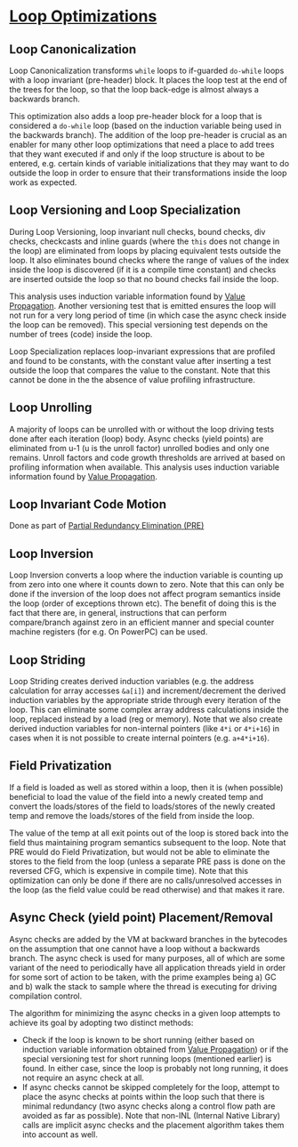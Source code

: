 <!--
Copyright IBM Corp. and others 2022

This program and the accompanying materials are made available under
the terms of the Eclipse Public License 2.0 which accompanies this
distribution and is available at https://www.eclipse.org/legal/epl-2.0/
or the Apache License, Version 2.0 which accompanies this distribution and
is available at https://www.apache.org/licenses/LICENSE-2.0.

This Source Code may also be made available under the following
Secondary Licenses when the conditions for such availability set
forth in the Eclipse Public License, v. 2.0 are satisfied: GNU
General Public License, version 2 with the GNU Classpath
Exception [1] and GNU General Public License, version 2 with the
OpenJDK Assembly Exception [2].

[1] https://www.gnu.org/software/classpath/license.html
[2] https://openjdk.org/legal/assembly-exception.html

SPDX-License-Identifier: EPL-2.0 OR Apache-2.0 OR GPL-2.0-only WITH Classpath-exception-2.0 OR GPL-2.0-only WITH OpenJDK-assembly-exception-1.0
-->

# [Loop Optimizations](https://github.com/eclipse-omr/omr/blob/master/doc/compiler/optimizer/IntroLoopOptimizations.md)

## Loop Canonicalization
Loop Canonicalization transforms `while` loops to if-guarded `do-while` loops
with a loop invariant (pre-header) block. It places the loop test at the end
of the trees for the loop, so that the loop back-edge is almost always a
backwards branch.

This optimization also adds a loop pre-header block for a loop that is considered
a `do-while` loop (based on the induction variable being used in the backwards branch).
The addition of the loop pre-header is crucial as an enabler for many other loop
optimizations that need a place to add trees that they want executed if and only if
the loop structure is about to be entered, e.g. certain kinds of variable initializations
that they may want to do outside the loop in order to ensure that their transformations
inside the loop work as expected.

## Loop Versioning and Loop Specialization
During Loop Versioning, loop invariant null checks, bound checks, div checks,
checkcasts and inline guards (where the `this` does not change in the loop)
are eliminated from loops by placing equivalent tests outside the loop. It
also eliminates bound checks where the range of values of the index inside
the loop is discovered (if it is a compile time constant) and checks are
inserted outside the loop so that no bound checks fail inside the loop.

This analysis uses induction variable information found by [Value Propagation](https://github.com/eclipse-omr/omr/blob/master/doc/compiler/optimizer/ValuePropagation.md).
Another versioning test that is emitted ensures the loop will not run for a
very long period of time (in which case the async check inside the loop can
be removed). This special versioning test depends on the number of trees
(code) inside the loop.

Loop Specialization replaces loop-invariant expressions that are profiled
and found to be constants, with the constant value after inserting a test
outside the loop that compares the value to the constant. Note that this
cannot be done in the the absence of value profiling infrastructure.

## Loop Unrolling
A majority of loops can be unrolled with or without the loop driving
tests done after each iteration (loop) body. Async checks (yield points)
are eliminated from u-1 (u is the unroll factor) unrolled bodies and only
one remains. Unroll factors and code growth thresholds are arrived at based
on profiling information when available.
This analysis uses induction variable information found by [Value Propagation](https://github.com/eclipse-omr/omr/blob/master/doc/compiler/optimizer/ValuePropagation.md).

## Loop Invariant Code Motion
Done as part of [Partial Redundancy Elimination (PRE)](optimizer/GlobalOptimizationsSummary.md)

## Loop Inversion
Loop Inversion converts a loop where the induction variable is counting up
from zero into one where it counts down to zero. Note that this can only be
done if the inversion of the loop does not affect program semantics inside
the loop (order of exceptions thrown etc). The benefit of doing this is the
fact that there are, in general, instructions that can perform compare/branch
against zero in an efficient manner and special counter machine registers
(for e.g. On PowerPC) can be used.

## Loop Striding
Loop Striding creates derived induction variables (e.g. the address calculation
for array accesses `&a[i]`) and increment/decrement the derived induction
variables by the appropriate stride through every iteration of the loop.
This can eliminate some complex array address calculations inside the loop,
replaced instead by a load (reg or memory). Note that we also create derived
induction variables for non-internal pointers (like `4*i` or `4*i+16`) in
cases when it is not possible to create internal pointers (e.g. `a+4*i+16`).

## Field Privatization
If a field is loaded as well as stored within a loop, then it is (when
possible) beneficial to load the value of the field into a newly created
temp and convert the loads/stores of the field to loads/stores of the newly
created temp and remove the loads/stores of the field from inside the loop.

The value of the temp at all exit points out of the loop is stored back into
the field thus maintaining program semantics subsequent to the loop. Note
that PRE would do Field Privatization, but would not be able to eliminate
the stores to the field from the loop (unless a separate PRE pass is done
on the reversed CFG, which is expensive in compile time). Note that this
optimization can only be done if there are no calls/unresolved accesses in
the loop (as the field value could be read otherwise) and that makes it
rare.

## Async Check (yield point) Placement/Removal
Async checks are added by the VM at backward branches in the bytecodes on the
assumption that one cannot have a loop without a backwards branch. The async check
is used for many purposes, all of which are some variant of the need to
periodically have all application threads yield in order for some sort of action
to be taken, with the prime examples being a) GC and b) walk the stack to sample
where the thread is executing for driving compilation control.

The algorithm for minimizing the async checks in a given loop attempts to
achieve its goal by adopting two distinct methods:

- Check if the loop is known to be short running (either based on induction
variable information obtained from [Value Propagation](https://github.com/eclipse-omr/omr/blob/master/doc/compiler/optimizer/ValuePropagation.md))
or if the special versioning test for short running loops (mentioned earlier)
is found. In either case, since the loop is probably not long running, it does
not require an async check at all.
- If async checks cannot be skipped completely for the loop, attempt to place
the async checks at points within the loop such that there is minimal redundancy
(two async checks along a control flow path are avoided as far as possible).
Note that non-INL (Internal Native Library) calls are implicit async checks
and the placement algorithm takes them into account as well.
